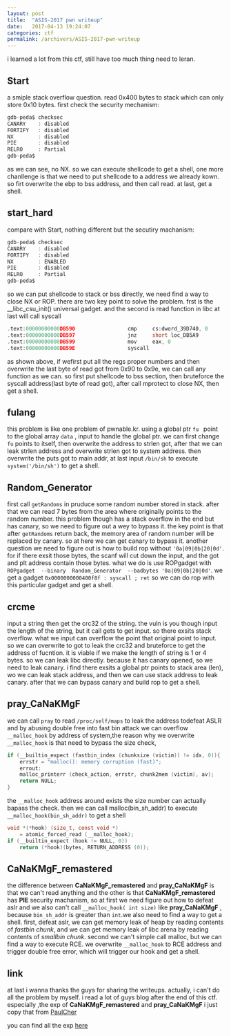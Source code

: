```yaml
---
layout: post
title:  "ASIS-2017 pwn writeup"
date:   2017-04-13 19:24:07
categories: ctf
permalink: /archivers/ASIS-2017-pwn-writeup
---
```


i learned a lot from this ctf, still have too much thing need to leran.
## Start

a smiple stack overflow question. read 0x400 bytes to stack which can only store 0x10 bytes. first check the security mechanism:
```C
gdb-peda$ checksec
CANARY    : disabled
FORTIFY   : disabled
NX        : disabled
PIE       : disabled
RELRO     : Partial
gdb-peda$ 
```
as we can see, no NX. so we can execute shellcode to get a shell, one more chanllenge is that we need to put shellcode to a address we already kown. so firt overwrite the ebp to bss address, and then call read. at last, get a shell.

## start_hard

compare with Start, nothing different but the secutiry machanism:
```C
gdb-peda$ checksec
CANARY    : disabled
FORTIFY   : disabled
NX        : ENABLED
PIE       : disabled
RELRO     : Partial
gdb-peda$ 
```
so we can put shellcode to stack or bss directly, we need find a way to close NX or ROP. 
there are two key point to solve the problem. frst is the __libc_csu_init() universal gadget. and the second is read function in libc at last will call syscall 
``` C
.text:00000000000DB590                 cmp     cs:dword_39D740, 0
.text:00000000000DB597                 jnz     short loc_DB5A9
.text:00000000000DB599                 mov     eax, 0
.text:00000000000DB59E                 syscall
```
as shown above, if wefirst put all the regs proper numbers and then overwrite the last byte of read got from 0x90 to 0x9e, we can call any function as we can. 
so first put shellcode to bss section, then bruteforce the syscall address(last byte of read got), after call mprotect to close NX, then get a shell.

## fulang 

this problem is like one problem of  pwnable.kr. using a global ptr `fu ` point to the global array `data` , input to handle the global ptr. we can first change `fu` points to itself, then overwrite the address to strlen got, after that we can leak strlen address and overwrite strlen got to system address. then overwrite the puts got to main addr, at last input `/bin/sh` to execute `system('/bin/sh')` to get a shell.

## Random_Generator

first call `getRandoms` in pruduce some random number stored in stack. after that we can read 7 bytes from the area where originally points to the random number. this problem though has a stack overflow in the end but has canary, so we need to figure out a wey to bypass it. the key point is that after  `getRandoms` return back, the memory area of random number will be replaced by canary. so at here we can get canary to bypass it.
another question we need to figure out is how to build rop without `'0a|09|0b|20|0d'`. for if there exsit those bytes, the scanf will cut down the input, and the got and plt address contain those bytes. what we do is use ROPgadget with `ROPgadget  --binary  Random_Generator  --badbytes '0a|09|0b|20|0d'`. we get a gadget `0x0000000000400f8f : syscall ; ret` so we can do rop with this particular gadget and get a shell.

## crcme

input a string then get the crc32 of the string. the vuln is you though input the length of the string, but it call gets to get input. so there exsits stack overflow. what we input can overflow the point that original point to input. so we can overwrite to got to leak the crc32 and bruteforce to get the address of fucntion. it is viable if we make the length of string is 1 or 4 bytes.
so we can leak libc directly. because it has canary opened, so we need to leak canary. i find there exsits a global ptr points to stack area (len), wo we can leak stack address, and then we can use stack address to leak canary. after that we can bypass canary and build rop to get a shell.

## pray_CaNaKMgF

we can call `pray` to read `/proc/self/maps` to leak the address todefeat ASLR and by abusing double free into fast bin attack we can overflow `__malloc_hook` by address of system,the reason why we overwrite `__malloc_hook` is that need to bypass the size check, 
``` C
if (__builtin_expect (fastbin_index (chunksize (victim)) != idx, 0)){
    errstr = "malloc(): memory corruption (fast)";
    errout:
    malloc_printerr (check_action, errstr, chunk2mem (victim), av);
    return NULL;
}
```
the `__malloc_hook` address around exists the size number can actually bapass the check. then we can call malloc(bin_sh_addr) to execute `__malloc_hook(bin_sh_addr)` to get a shell
```C
void *(*hook) (size_t, const void *)
    = atomic_forced_read (__malloc_hook);
if (__builtin_expect (hook != NULL, 0))
    return (*hook)(bytes, RETURN_ADDRESS (0));
```

## CaNaKMgF_remastered

the difference between **CaNaKMgF_remastered** and **pray_CaNaKMgF** is that we can't read anything and the other is that **CaNaKMgF_remastered** has **PIE** security machanism, so at first we need figure out how to defeat aslr and we also can't call `__malloc_hook( int size)` like **pray_CaNaKMgF** , because `bin_sh_addr` is greater than `int`.we also need to find a way to get  a shell.
first, defeat aslr, we can get memory leak of heap by reading contents of *fastbin chunk*, and we can get memory leak of libc arena by reading contents of *smallbin chunk*.
second we can't simple call malloc, but we can find a way to execute RCE. we overwrite `__malloc_hook` to RCE address  and trigger double free error, which will trigger our hook and get a shell.

## link

at last i wanna thanks the guys for sharing the writeups. actually, i can't do all the problem by myself. i read a lot of guys blog  after the end of this ctf. especially ,the exp of  **CaNaKMgF_remastered** and **pray_CaNaKMgF**  i just copy that from [PaulCher](https://gist.github.com/PaulCher/756503140162b255a478aa395343d201)

you can find all the exp [here](https://github.com/ray-cp/ctf-pwn/tree/master/ASIS-2017) 
